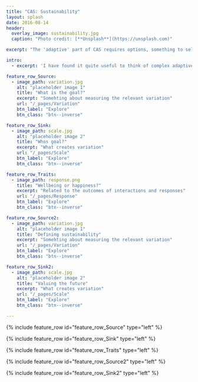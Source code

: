 ```yaml
---
title: "CAS: Sustainability"
layout: splash
date: 2016-08-14
header:
  overlay_image: sustainability.jpg
  caption: "Photo credit: [**Unsplash**](https://unsplash.com)"

excerpt: "The 'adaptive' part of CAS requires options, something to select from, wether it is genes, organisms traits, policies, products etc. Variation, and thus options, is the prerequisite of adaptation."

intro:
  - excerpt: 'I have found it quite useful to think of complex adaptive systems by applying at least three different lenses to any problem: How is the **variation** of components expressed, what are the **scales** of interaction and how do the components **respond** to these interactions. But it is when we put these ingredients together in a stew we get the dynamics of complex adaptive systems. My friend and post-doc host [Simon Levin](https://www.princeton.edu/~slevin/) likes to describe complex adaptive systems as localized interactions that result in selection processes which manifests in patterns at higher levels that in turn determine the nature of the local interactions. Thus, in this website I will explore both the ingrediences of complex adaptive systems as well as the resulting patterns when all processes work in concert'

feature_row_Source:
  - image_path: variation.jpg
    alt: "placeholder image 1"
    title: "What is the goal?"
    excerpt: "Somehting about measuring the relevant variation"
    url: "/_pages/Variation"
    btn_label: "Explore"
    btn_class: "btn--inverse"

feature_row_Sink:
  - image_path: scale.jpg
    alt: "placeholder image 2"
    title: "Whos goal?"
    excerpt: "What creates variation"
    url: "/_pages/Scale"
    btn_label: "Explore"
    btn_class: "btn--inverse"

feature_row_Traits:
  - image_path: response.png
    title: "Wellbeing or happiness?"
    excerpt: "Related to the outcomes of interactions and responses"
    url: "/_pages/Response"
    btn_label: "Explore"
    btn_class: "btn--inverse"

feature_row_Source2:
  - image_path: variation.jpg
    alt: "placeholder image 1"
    title: "Defining sustainability"
    excerpt: "Somehting about measuring the relevant variation"
    url: "/_pages/Variation"
    btn_label: "Explore"
    btn_class: "btn--inverse"

feature_row_Sink2:
  - image_path: scale.jpg
    alt: "placeholder image 2"
    title: "Valuing the future"
    excerpt: "What creates variation"
    url: "/_pages/Scale"
    btn_label: "Explore"
    btn_class: "btn--inverse"

---
```


{% include feature_row id="feature_row_Source" type="left" %}

{% include feature_row id="feature_row_Sink" type="left" %}

{% include feature_row id="feature_row_Traits" type="left" %}

{% include feature_row id="feature_row_Source2" type="left" %}

{% include feature_row id="feature_row_Sink2" type="left" %}

